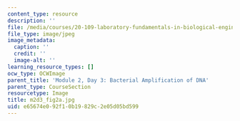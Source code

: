 ```yaml
---
content_type: resource
description: ''
file: /media/courses/20-109-laboratory-fundamentals-in-biological-engineering-spring-2010/e65674e092f10b19829c2e05d05bd599_m2d3_fig2a.jpg
file_type: image/jpeg
image_metadata:
  caption: ''
  credit: ''
  image-alt: ''
learning_resource_types: []
ocw_type: OCWImage
parent_title: 'Module 2, Day 3: Bacterial Amplification of DNA'
parent_type: CourseSection
resourcetype: Image
title: m2d3_fig2a.jpg
uid: e65674e0-92f1-0b19-829c-2e05d05bd599
---
```

